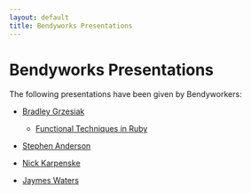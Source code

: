 ```yaml
---
layout: default
title: Bendyworks Presentations
---
```


Bendyworks Presentations
========================

The following presentations have been given by Bendyworkers:

* [Bradley Grzesiak][github_listrophy]

  * [Functional Techniques in Ruby][functional_techniques_in_ruby]

* [Stephen Anderson][github_bendycode]
* [Nick Karpenske][github_randland]
* [Jaymes Waters][github_jaym3s]

[github_listrophy]: //github.com/listrophy
[github_bendycode]: //github.com/bendycode
[github_randland]: //github.com/randland
[github_jaym3s]: //github.com/jaym3s

[functional_techniques_in_ruby]: /presentations/2010-06-13-functional-techniques-in-ruby
